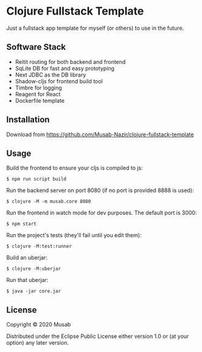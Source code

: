 # Clojure Fullstack Template

Just a fullstack app template for myself (or others) to use in the future.


## Software Stack
* Reitit routing for both backend and frontend
* SqLite DB for fast and easy prototyping
* Next JDBC as the DB library
* Shadow-cljs for frontend build tool
* Timbre for logging
* Reagent for React
* Dockerfile template

## Installation

Download from https://github.com/Musab-Nazir/clojure-fullstack-template

## Usage
Build the frontend to ensure your cljs is compiled to js:

    $ npm run script build

Run the backend server on port 8080 (if no port is provided 8888 is used):

    $ clojure -M -m musab.core 8080
    
Run the frontend in watch mode for dev purposes. The default port is 3000:

    $ npm start

Run the project's tests (they'll fail until you edit them):

    $ clojure -M:test:runner

Build an uberjar:

    $ clojure -M:uberjar

Run that uberjar:

    $ java -jar core.jar

## License

Copyright © 2020 Musab

Distributed under the Eclipse Public License either version 1.0 or (at
your option) any later version.
